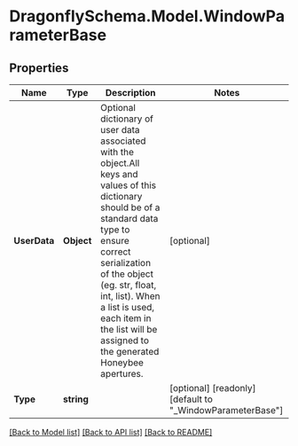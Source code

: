 
# DragonflySchema.Model.WindowParameterBase

## Properties

Name | Type | Description | Notes
------------ | ------------- | ------------- | -------------
**UserData** | **Object** | Optional dictionary of user data associated with the object.All keys and values of this dictionary should be of a standard data type to ensure correct serialization of the object (eg. str, float, int, list). When a list is used, each item in the list will be assigned to the generated Honeybee apertures. | [optional] 
**Type** | **string** |  | [optional] [readonly] [default to "_WindowParameterBase"]

[[Back to Model list]](../README.md#documentation-for-models)
[[Back to API list]](../README.md#documentation-for-api-endpoints)
[[Back to README]](../README.md)

